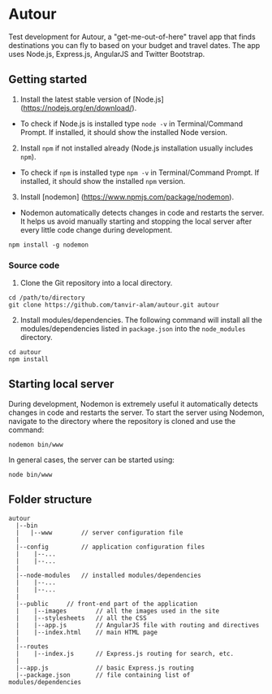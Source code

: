 # Autour

Test development for Autour, a "get-me-out-of-here" travel app that finds destinations you can fly to based on your budget and travel dates. The app uses Node.js, Express.js, AngularJS and Twitter Bootstrap. 

## Getting started 

1. Install the latest stable version of [Node.js] (https://nodejs.org/en/download/).
  * To check if Node.js is installed type `node -v` in Terminal/Command Prompt. If installed, it should show the installed Node version.
2. Install `npm` if not installed already (Node.js installation usually includes `npm`).
  * To check if `npm` is installed type `npm -v` in Terminal/Command Prompt. If installed, it should show the installed `npm` version.
3. Install [nodemon] (https://www.npmjs.com/package/nodemon).
  * Nodemon automatically detects changes in code and restarts the server. It helps us avoid manually starting and stopping the local server after every little code change during development.
  ```
  npm install -g nodemon
  ```

### Source code

1. Clone the Git repository into a local directory.
  ```
  cd /path/to/directory
  git clone https://github.com/tanvir-alam/autour.git autour
  ```

2. Install modules/dependencies. The following command will install all the modules/dependencies listed in `package.json` into the `node_modules` directory.
  ```
  cd autour
  npm install
  ```

## Starting local server

During development, Nodemon is extremely useful it automatically detects changes in code and restarts the server. To start the server using Nodemon, navigate to the directory where the repository is cloned and use the command:
```
nodemon bin/www
```

In general cases, the server can be started using:
```
node bin/www
```

## Folder structure

```
autour
  |--bin
  |   |--www        // server configuration file
  |
  |--config         // application configuration files
  |    |--...
  |    |--...
  |
  |--node-modules   // installed modules/dependencies
  |    |--...
  |    |--...
  |
  |--public     // front-end part of the application
  |    |--images        // all the images used in the site
  |    |--stylesheets   // all the CSS
  |    |--app.js        // AngularJS file with routing and directives
  |    |--index.html    // main HTML page
  |
  |--routes
  |    |--index.js      // Express.js routing for search, etc.
  |
  |--app.js             // basic Express.js routing
  |--package.json       // file containing list of modules/dependencies
```